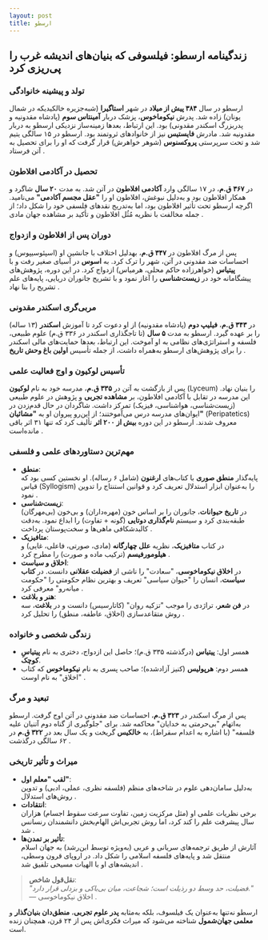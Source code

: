 ```yaml
---
layout: post
title: ارسطو
---
```


## زندگینامه ارسطو: فیلسوفی که بنیان‌های اندیشه غرب را پی‌ریزی کرد  

### تولد و پیشینه خانوادگی  
ارسطو در سال **۳۸۴ پیش از میلاد** در شهر **استاگیرا** (شبه‌جزیره خالکیدیکه در شمال یونان) زاده شد. پدرش **نیکوماخوس**، پزشک دربار **آمینتاس سوم** (پادشاه مقدونیه و پدربزرگ اسکندر مقدونی) بود. این ارتباط، بعدها زمینه‌ساز نزدیکی ارسطو به دربار مقدونیه شد. مادرش **فایستیس** نیز از خانوادهای ثروتمند بود. ارسطو در ۱۵ سالگی یتیم شد و تحت سرپرستی **پروکسنوس** (شوهر خواهرش) قرار گرفت که او را برای تحصیل به آتن فرستاد .  

### تحصیل در آکادمی افلاطون  
در **۳۶۷ ق.م**، در ۱۷ سالگی وارد **آکادمی افلاطون** در آتن شد. به مدت **۲۰ سال** شاگرد و همکار افلاطون بود و به‌دلیل نبوغش، افلاطون او را **"عقل مجسم آکادمی"** می‌نامید. اگرچه ارسطو تحت تأثیر افلاطون بود، اما به‌تدریج نقدهای فلسفی خود را شکل داد؛ از جمله مخالفت با نظریه مُثُل افلاطون و تأکید بر مشاهده جهان مادی .  

### دوران پس از افلاطون و ازدواج  
پس از مرگ افلاطون در **۳۴۷ ق.م**، بهدلیل اختلاف با جانشین او (اسپئوسیپوس) و احساسات ضد مقدونی در آتن، شهر را ترک کرد. به **اسوس** در آسیای صغیر رفت و با **پیتیاس** (خواهرزاده حاکم محلی، هرمیاس) ازدواج کرد. در این دوره، پژوهش‌های پیشگامانه خود در **زیست‌شناسی** را آغاز نمود و با تشریح جانوران دریایی، پایه‌های علم تشریح را بنا نهاد .  

### مربی‌گری اسکندر مقدونی  
در **۳۴۳ ق.م**، **فیلیپ دوم** (پادشاه مقدونیه) از او دعوت کرد تا آموزش **اسکندر** (۱۳ ساله) را بر عهده گیرد. ارسطو به مدت **۵ سال** (تا تاجگذاری اسکندر در ۳۳۶ ق.م) علوم طبیعی، فلسفه و استراتژی‌های نظامی به او آموخت. این ارتباط، بعدها حمایت‌های مالی اسکندر را برای پژوهش‌های ارسطو به‌همراه داشت، از جمله تأسیس **اولین باغ وحش تاریخ** .  

### تأسیس لوکیون و اوج فعالیت علمی  
پس از بازگشت به آتن در **۳۳۵ ق.م**، مدرسه خود به نام **لوکیون** (Lyceum) را بنیان نهاد. این مدرسه در تقابل با آکادمی افلاطون، بر **مشاهده تجربی** و پژوهش در علوم طبیعی (زیست‌شناسی، هواشناسی، فیزیک) تمرکز داشت. شاگردان در حال قدم‌زدن در ایوان‌های مدرسه درس می‌آموختند؛ از این‌رو پیروان او به **"مشائیان"** (Peripatetics) معروف شدند. ارسطو در این دوره **بیش از ۲۰۰ اثر** تألیف کرد که تنها ۳۱ اثر باقی مانده‌است .  

### مهم‌ترین دستاوردهای علمی و فلسفی  
- **منطق**:  
  پایه‌گذار **منطق صوری** با کتاب‌های **ارغنون** (شامل ۶ رساله). او نخستین کسی بود که قیاس (Syllogism) را به‌عنوان ابزار استدلال تعریف کرد و قوانین استنتاج را تدوین نمود .  
- **زیست‌شناسی**:  
  در **تاریخ حیوانات**، جانوران را بر اساس خون (مهره‌داران) و بی‌خون (بی‌مهرگان) طبقه‌بندی کرد و سیستم **نام‌گذاری دوتایی** (گونه + تفاوت) را ابداع نمود. به‌دقت کالبدشکافی ماهی‌ها و سخت‌پوستان پرداخت .  
- **متافیزیک**:  
  در کتاب **متافیزیک**، نظریه **علل چهارگانه** (مادی، صورتی، فاعلی، غایی) و **هیلومورفیسم** (ترکیب ماده و صورت) را مطرح کرد .  
- **اخلاق و سیاست**:  
  در **اخلاق نیکوماخوسی**، "سعادت" را ناشی از **فضیلت عقلانی** دانست. در **کتاب سیاست**، انسان را "حیوان سیاسی" تعریف و بهترین نظام حکومتی را "حکومت میانه‌رو" معرفی کرد .  
- **هنر و بلاغت**:  
  در **فن شعر**، تراژدی را موجب "تزکیه روان" (کاتارسیس) دانست و در **بلاغت**، سه روش متقاعدسازی (اخلاق، عاطفه، منطق) را تحلیل کرد .  

### زندگی شخصی و خانواده  
- همسر اول: **پیتیاس** (درگذشته ۳۳۵ ق.م)؛ حاصل این ازدواج، دختری به نام **پیتیاسِ کوچک**.  
- همسر دوم: **هرپولیس** (کنیز آزادشده)؛ صاحب پسری به نام **نیکوماخوس** که کتاب "اخلاق" به نام اوست .  

### تبعید و مرگ  
پس از مرگ اسکندر در **۳۲۳ ق.م**، احساسات ضد مقدونی در آتن اوج گرفت. ارسطو به‌اتهام "بی‌حرمتی به خدایان" محاکمه شد. برای "جلوگیری از گناه دوم آتنیان علیه فلسفه" (با اشاره به اعدام سقراط)، به **خالکیس** گریخت و یک سال بعد در **۳۲۲ ق.م** در ۶۲ سالگی درگذشت .  

### میراث و تأثیر تاریخی  
- **لقب "معلم اول"**:  
  به‌دلیل سامان‌دهی علوم در شاخه‌های منظم (فلسفه نظری، عملی، ادبی) و تدوین روش‌های استدلال .  
- **انتقادات**:  
  برخی نظریات علمی او (مثل مرکزیت زمین، تفاوت سرعت سقوط اجسام) هزاران سال پیشرفت علم را کند کرد، اما روش تجربی‌اش الهام‌بخش دانشمندان رنسانس شد .  
- **تأثیر بر تمدن‌ها**:  
  آثارش از طریق ترجمه‌های سریانی و عربی (به‌ویژه توسط ابن‌رشد) به جهان اسلام منتقل شد و پایه‌های فلسفه اسلامی را شکل داد. در اروپای قرون وسطی، اندیشه‌های او با الهیات مسیحی تلفیق شد .  

> **نقل‌قول شاخص**:  
> *"فضیلت، حد وسط دو رذیلت است؛ شجاعت، میان بی‌باکی و بزدلی قرار دارد."*  
> — اخلاق نیکوماخوسی .  

ارسطو نه‌تنها به‌عنوان یک فیلسوف، بلکه به‌مثابه **پدر علوم تجربی**، **منطق‌دان بنیان‌گذار** و **معلمی جهان‌شمول** شناخته می‌شود که میراث فکری‌اش پس از ۲۴ قرن، همچنان زنده است.

